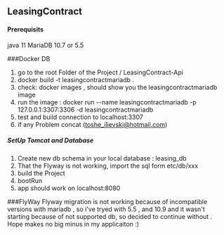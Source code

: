 ## LeasingContract

#### Prerequisits
java 11
MariaDB 10.7 or 5.5

###Docker DB
 1. go to the root Folder of the Project / LeasingContract-Api
 2. docker build -t leasingcontractmariadb .
 3. check:  docker images , should show you the leasingcontractmariadb image
 4. run the image :  docker run --name leasingcontractmariadb -p 127.0.0.1:3307:3306 -d leasingcontractmariadb
 5. test and build connection to localhost:3307
 6. if any Problem concat (toshe_ilievski@hotmail.com)


##### SetUp Tomcat and Database

 1. Create new db schema in your local database : leasing_db
 2. That the Flyway is not working, import the sql form etc/db/xxx
 3. build the Project
 4. bootRun
 5. app should work on localhost:8080


###FlyWay
Flyway migration is not working because of incompatible versions with mariadb , so i've tryed with 5.5 , and 10.9 and it
wasn't starting because of not supported db, so decided to continue without . Hope makes no big minus in my applicaiton :)




